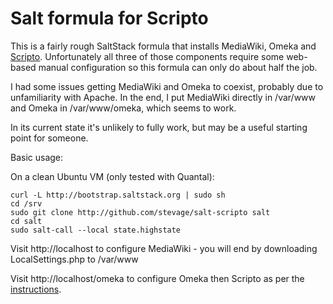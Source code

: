 Salt formula for Scripto
========================

This is a fairly rough SaltStack formula that installs MediaWiki, Omeka and [Scripto](http://scripto.org). Unfortunately all three of those components
require some web-based manual configuration so this formula can only do about half the job.

I had some issues getting MediaWiki and Omeka to coexist, probably due to unfamiliarity with Apache. In the end, I put MediaWiki
directly in /var/www and Omeka in /var/www/omeka, which seems to work.

In its current state it's unlikely to fully work, but may be a useful starting point for someone.

Basic usage:

On a clean Ubuntu VM (only tested with Quantal):

    curl -L http://bootstrap.saltstack.org | sudo sh
    cd /srv
    sudo git clone http://github.com/stevage/salt-scripto salt
    cd salt
    sudo salt-call --local state.highstate

Visit http://localhost to configure MediaWiki - you will end by downloading LocalSettings.php to /var/www

Visit http://localhost/omeka to configure Omeka then Scripto as per the [instructions](http://scripto.org/documentation/omeka-scripto/omeka-scripto-installation-and-configuration/).